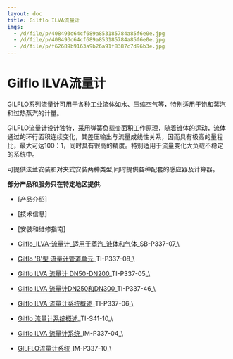 ```yaml
---
layout: doc
title: Gilflo ILVA流量计
imgs:
  - /d/file/p/408493d64cf689a853185784a85f6e0e.jpg
  - /d/file/p/408493d64cf689a853185784a85f6e0e.jpg
  - /d/file/p/f62689b9163a9b26a91f8387c7d96b3e.jpg
---
```


# Gilflo ILVA流量计

GILFLO系列流量计可用于各种工业流体如水、压缩空气等，特别适用于饱和蒸汽和过热蒸汽的计量。

GILFLO流量计设计独特，采用弹簧负载变面积工作原理，随着锥体的运动，流体通过的环行面积连续变化，其差压输出与流量成线性关系，因而具有极高的量程比，最大可达100：1，同时具有很高的精度。特别适用于流量变化大负载不稳定的系统中。

可提供法兰安装和对夹式安装两种类型,同时提供各种配套的感应器及计算器。

**部分产品和服务只在特定地区提供.**

- [产品介绍]
- [技术信息]
- [安装和维修指南]

- [Gilflo_ILVA-流量计\_适用于蒸汽\_液体和气体](http://7xkry5.com1.z0.glb.clouddn.com/SB-P337-07-Gilflo_ILVA-流量计_适用于蒸汽_液体和气体.pdf)\_SB-P337-07\_\

- [Gilflo 'B'型 流量计管道单元](http://7xkry5.com1.z0.glb.clouddn.com/TI-P337-08-Gilflo%20'B'型%20流量计管道单元.pdf)\_TI-P337-08\_\
- [Gilflo ILVA 流量计 DN50-DN200](http://7xkry5.com1.z0.glb.clouddn.com/TI-P337-05-Gilflo%20ILVA%20流量计%20DN50-DN200.pdf)\_TI-P337-05\_\
- [Gilflo ILVA 流量计DN250和DN300](http://7xkry5.com1.z0.glb.clouddn.com/TI-P337-46-Gilflo%20ILVA%20流量计DN250和DN300.pdf)\_TI-P337-46\_\
- [Gilflo ILVA 流量计系统概述](http://7xkry5.com1.z0.glb.clouddn.com/TI-P337-06-Gilflo%20ILVA%20流量计系统概述.pdf)\_TI-P337-06\_\
- [Gilflo 流量计系统概述](http://7xkry5.com1.z0.glb.clouddn.com/TI-S41-10-Gilflo%20流量计系统概述.pdf)\_TI-S41-10\_\

- [Gilflo ILVA 流量计系统](http://7xkry5.com1.z0.glb.clouddn.com/IM-P337-04-Gilflo%20ILVA%20流量计系统.pdf)\_IM-P337-04\_\
- [GILFLO流量计系统](http://7xkry5.com1.z0.glb.clouddn.com/IM-P337-10-GILFLO流量计系统.pdf)\_IM-P337-10\_\

